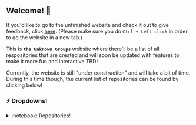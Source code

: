 ## Welcome! :wave:

If you'd like to go to the unfinished website and check it out to give feedback, click [here](https://theunknowngroup.github.io). (Please make sure you do `Ctrl + Left click` in order to go the website in a new tab.)

This is **`the Unknown Groups`** website where there'll be a list of all respositories that are created and will soon be updated with features to make it more fun and interactive <spoiler>TBD</spoiler>!

Currently, the website is still "under construction" and will take a bit of time. During this time though, the current list of repositories can be found by clicking below!
### :zap: Dropdowns!
<details>
  <summary> :notebook: Repositories!</summary>
  
  - [Unknown Mod](https://github.com/TheUnknownGroup/unknown-mod)!
  - [Custom Splashes](https://github.com/TheUnknownGroup/custom-splashes)!
  - [This website](https://github.com/TheUnknownGroup/theunknowngroup.github.io)!
  - [and finally, Java](https://github.com/TheUnknownGroup/Java)!

If you want more information on them, click on the arrow below!

  <details>
    <summary> :scroll: Information on the Repos! </summary>
    
  - :zap: Repository 1:
      <details>
        <summary> ❓ Unknown Mod! </summary>
         This is the very first mod that we created many months ago but never published it to anything! 
        <br><br>
        
       It adds two blocks into the game, and has some configurations for publishing and fancier details!
    
      </details>
      
  - :zap: Repository 2:
      <details>
        <summary> 🖌️ Custom Splashes! </summary>
         This is the first published resource pack that we put out to the world. It may not be our first resource pack that we've ever made but its certainly not the last.
         <br><br>
        
       It adds custom splashes--the yellow text below the giant **`MINECRAFT`** logo on the main title screen of Minecraft! You are able to customize it to your liking or keep it as is.
      </details>

  - :zap: Repository 3
      <details>
        <summary> ☕ Java! </summary>
        
    This is the very first repository ever made by [Devon K](https://github.com/devonk15) who is also the owner of [the Unknown Group](https://github.com/TheUnknownGroup)! He made this a year or so ago to help store his python, java, javascript, c++ and html projects!
        <br><br>

      You can check out the repository by clicking [here](https://github.com/TheUnknownGroup/Java)!
      </details> 
    Thats all of them currently, there might be more in the future, but that has yet to be discovered!
  </details>
</details>
